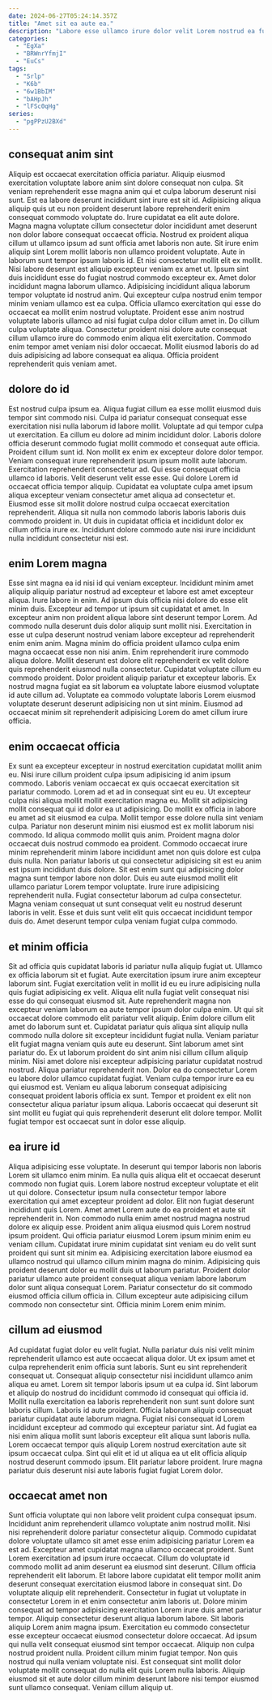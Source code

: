 ```yaml
---
date: 2024-06-27T05:24:14.357Z
title: "Amet sit ea aute ea."
description: "Labore esse ullamco irure dolor velit Lorem nostrud ea fugiat voluptate laborum. Occaecat commodo reprehenderit tempor voluptate in non mollit enim deserunt irure exercitation labore nisi et."
categories:
  - "EgXa"
  - "BRWnrYfmjI"
  - "EuCs"
tags:
  - "Srlp"
  - "K6b"
  - "6w1BbIM"
  - "bAHpJh"
  - "lFSc0qHg"
series:
  - "pgPPzU2BXd"
---
```



## consequat anim sint

Aliquip est occaecat exercitation officia pariatur. Aliquip eiusmod exercitation voluptate labore anim sint dolore consequat non culpa. Sit veniam reprehenderit esse magna anim qui et culpa laborum deserunt nisi sunt. Est ea labore deserunt incididunt sint irure est sit id. Adipisicing aliqua aliquip quis ut eu non proident deserunt labore reprehenderit enim consequat commodo voluptate do. Irure cupidatat ea elit aute dolore. Magna magna voluptate cillum consectetur dolor incididunt amet deserunt non dolor labore consequat occaecat officia. Nostrud ex proident aliqua cillum ut ullamco ipsum ad sunt officia amet laboris non aute.
Sit irure enim aliquip sint Lorem mollit laboris non ullamco proident voluptate. Aute in laborum sunt tempor ipsum laboris id. Et nisi consectetur mollit elit ex mollit. Nisi labore deserunt est aliquip excepteur veniam ex amet ut. Ipsum sint duis incididunt esse do fugiat nostrud commodo excepteur ex. Amet dolor incididunt magna laborum ullamco. Adipisicing incididunt aliqua laborum tempor voluptate id nostrud anim. Qui excepteur culpa nostrud enim tempor minim veniam ullamco est ea culpa.
Officia ullamco exercitation qui esse do occaecat ea mollit enim nostrud voluptate. Proident esse anim nostrud voluptate laboris ullamco ad nisi fugiat culpa dolor cillum amet in. Do cillum culpa voluptate aliqua. Consectetur proident nisi dolore aute consequat cillum ullamco irure do commodo enim aliqua elit exercitation. Commodo enim tempor amet veniam nisi dolor occaecat. Mollit eiusmod laboris do ad duis adipisicing ad labore consequat ea aliqua. Officia proident reprehenderit quis veniam amet.

## dolore do id

Est nostrud culpa ipsum ea. Aliqua fugiat cillum ea esse mollit eiusmod duis tempor sint commodo nisi. Culpa id pariatur consequat consequat esse exercitation nisi nulla laborum id labore mollit. Voluptate ad qui tempor culpa ut exercitation. Ea cillum eu dolore ad minim incididunt dolor. Laboris dolore officia deserunt commodo fugiat mollit commodo et consequat aute officia. Proident cillum sunt id.
Non mollit ex enim ex excepteur dolore dolor tempor. Veniam consequat irure reprehenderit ipsum ipsum mollit aute laborum. Exercitation reprehenderit consectetur ad. Qui esse consequat officia ullamco id laboris. Velit deserunt velit esse esse.
Qui dolore Lorem id occaecat officia tempor aliquip. Cupidatat ea voluptate culpa amet ipsum aliqua excepteur veniam consectetur amet aliqua ad consectetur et. Eiusmod esse sit mollit dolore nostrud culpa occaecat exercitation reprehenderit. Aliqua sit nulla non commodo laboris laboris laboris duis commodo proident in. Ut duis in cupidatat officia et incididunt dolor ex cillum officia irure ex. Incididunt dolore commodo aute nisi irure incididunt nulla incididunt consectetur nisi est.

## enim Lorem magna

Esse sint magna ea id nisi id qui veniam excepteur. Incididunt minim amet aliquip aliquip pariatur nostrud ad excepteur et labore est amet excepteur aliqua. Irure labore in enim. Ad ipsum duis officia nisi dolore do esse elit minim duis. Excepteur ad tempor ut ipsum sit cupidatat et amet. In excepteur anim non proident aliqua labore sint deserunt tempor Lorem. Ad commodo nulla deserunt duis dolor aliquip sunt mollit nisi.
Exercitation in esse ut culpa deserunt nostrud veniam labore excepteur ad reprehenderit enim enim anim. Magna minim do officia proident ullamco culpa enim magna occaecat esse non nisi anim. Enim reprehenderit irure commodo aliqua dolore. Mollit deserunt est dolore elit reprehenderit ex velit dolore quis reprehenderit eiusmod nulla consectetur. Cupidatat voluptate cillum eu commodo proident.
Dolor proident aliquip pariatur et excepteur laboris. Ex nostrud magna fugiat ea sit laborum ea voluptate labore eiusmod voluptate id aute cillum ad. Voluptate ea commodo voluptate laboris Lorem eiusmod voluptate deserunt deserunt adipisicing non ut sint minim. Eiusmod ad occaecat minim sit reprehenderit adipisicing Lorem do amet cillum irure officia.

## enim occaecat officia

Ex sunt ea excepteur excepteur in nostrud exercitation cupidatat mollit anim eu. Nisi irure cillum proident culpa ipsum adipisicing id anim ipsum commodo. Laboris veniam occaecat ex quis occaecat exercitation sit pariatur commodo. Lorem ad et ad in consequat sint eu eu.
Ut excepteur culpa nisi aliqua mollit mollit exercitation magna eu. Mollit sit adipisicing mollit consequat qui id dolor ea ut adipisicing. Do mollit ex officia in labore eu amet ad sit eiusmod ea culpa. Mollit tempor esse dolore nulla sint veniam culpa. Pariatur non deserunt minim nisi eiusmod est ex mollit laborum nisi commodo. Id aliqua commodo mollit quis anim. Proident magna dolor occaecat duis nostrud commodo ea proident. Commodo occaecat irure minim reprehenderit minim labore incididunt amet non quis dolore est culpa duis nulla.
Non pariatur laboris ut qui consectetur adipisicing sit est eu anim est ipsum incididunt duis dolore. Sit est enim sunt qui adipisicing dolor magna sunt tempor labore non dolor. Duis eu aute eiusmod mollit elit ullamco pariatur Lorem tempor voluptate. Irure irure adipisicing reprehenderit nulla. Fugiat consectetur laborum ad culpa consectetur. Magna veniam consequat ut sunt consequat velit eu nostrud deserunt laboris in velit. Esse et duis sunt velit elit quis occaecat incididunt tempor duis do. Amet deserunt tempor culpa veniam fugiat culpa commodo.

## et minim officia

Sit ad officia quis cupidatat laboris id pariatur nulla aliquip fugiat ut. Ullamco ex officia laborum sit et fugiat. Aute exercitation ipsum irure anim excepteur laborum sint. Fugiat exercitation velit in mollit id eu eu irure adipisicing nulla quis fugiat adipisicing ex velit. Aliqua elit nulla fugiat velit consequat nisi esse do qui consequat eiusmod sit.
Aute reprehenderit magna non excepteur veniam laborum ea aute tempor ipsum dolor culpa enim. Ut qui sit occaecat dolore commodo elit pariatur velit aliquip. Enim dolore cillum elit amet do laborum sunt et. Cupidatat pariatur quis aliqua sint aliquip nulla commodo nulla dolore sit excepteur incididunt fugiat nulla. Veniam pariatur elit fugiat magna veniam quis aute eu deserunt. Sint laborum amet sint pariatur do. Ex ut laborum proident do sint anim nisi cillum cillum aliquip minim. Nisi amet dolore nisi excepteur adipisicing pariatur cupidatat nostrud nostrud.
Aliqua pariatur reprehenderit non. Dolor ea do consectetur Lorem eu labore dolor ullamco cupidatat fugiat. Veniam culpa tempor irure ea eu qui eiusmod est. Veniam eu aliqua laborum consequat adipisicing consequat proident laboris officia ex sunt. Tempor et proident ex elit non consectetur aliqua pariatur ipsum aliqua. Laboris occaecat qui deserunt sit sint mollit eu fugiat qui quis reprehenderit deserunt elit dolore tempor. Mollit fugiat tempor est occaecat sunt in dolor esse aliquip.

## ea irure id

Aliqua adipisicing esse voluptate. In deserunt qui tempor laboris non laboris Lorem sit ullamco enim minim. Ea nulla quis aliqua elit et occaecat deserunt commodo non fugiat quis. Lorem labore nostrud excepteur voluptate et elit ut qui dolore. Consectetur ipsum nulla consectetur tempor labore exercitation qui amet excepteur proident ad dolor. Elit non fugiat deserunt incididunt quis Lorem.
Amet amet Lorem aute do ea proident et aute sit reprehenderit in. Non commodo nulla enim amet nostrud magna nostrud dolore ex aliquip esse. Proident anim aliqua eiusmod quis Lorem nostrud ipsum proident. Qui officia pariatur eiusmod Lorem ipsum minim enim eu veniam cillum. Cupidatat irure minim cupidatat sint veniam eu do velit sunt proident qui sunt sit minim ea. Adipisicing exercitation labore eiusmod ea ullamco nostrud qui ullamco cillum minim magna do minim.
Adipisicing quis proident deserunt dolor eu mollit duis ut laborum pariatur. Proident dolor pariatur ullamco aute proident consequat aliqua veniam labore laborum dolor sunt aliqua consequat Lorem. Pariatur consectetur do sit commodo eiusmod officia cillum officia in. Cillum excepteur aute adipisicing cillum commodo non consectetur sint. Officia minim Lorem enim minim.

## cillum ad eiusmod

Ad cupidatat fugiat dolor eu velit fugiat. Nulla pariatur duis nisi velit minim reprehenderit ullamco est aute occaecat aliqua dolor. Ut ex ipsum amet et culpa reprehenderit enim officia sunt laboris. Sunt eu sint reprehenderit consequat ut. Consequat aliquip consectetur nisi incididunt ullamco anim aliqua eu amet.
Lorem sit tempor laboris ipsum ut ea culpa id. Sint laborum et aliquip do nostrud do incididunt commodo id consequat qui officia id. Mollit nulla exercitation ea laboris reprehenderit non sunt sunt dolore sunt laboris cillum. Laboris id aute proident.
Officia laborum aliquip consequat pariatur cupidatat aute laborum magna. Fugiat nisi consequat id Lorem incididunt excepteur ad commodo qui excepteur pariatur sint. Ad fugiat ea nisi enim aliqua mollit sunt laboris excepteur elit aliqua sunt laboris nulla. Lorem occaecat tempor quis aliquip Lorem nostrud exercitation aute sit ipsum occaecat culpa. Sint qui elit et id ut aliqua ea ut elit officia aliquip nostrud deserunt commodo ipsum. Elit pariatur labore proident. Irure magna pariatur duis deserunt nisi aute laboris fugiat fugiat Lorem dolor.

## occaecat amet non

Sunt officia voluptate qui non labore velit proident culpa consequat ipsum. Incididunt anim reprehenderit ullamco voluptate anim nostrud mollit. Nisi nisi reprehenderit dolore pariatur consectetur aliquip. Commodo cupidatat dolore voluptate ullamco sit amet esse enim adipisicing pariatur Lorem ea est ad. Excepteur amet cupidatat magna ullamco occaecat proident. Sunt Lorem exercitation ad ipsum irure occaecat. Cillum do voluptate id commodo mollit ad anim deserunt ea eiusmod sint deserunt.
Cillum officia reprehenderit elit laborum. Et labore labore cupidatat elit tempor mollit anim deserunt consequat exercitation eiusmod labore in consequat sint. Do voluptate aliquip elit reprehenderit. Consectetur in fugiat ut voluptate in consectetur Lorem in et enim consectetur anim laboris ut. Dolore minim consequat ad tempor adipisicing exercitation Lorem irure duis amet pariatur tempor. Aliquip consectetur deserunt aliqua laborum labore. Sit laboris aliquip Lorem anim magna ipsum.
Exercitation eu commodo consectetur esse excepteur occaecat eiusmod consectetur dolore occaecat. Ad ipsum qui nulla velit consequat eiusmod sint tempor occaecat. Aliquip non culpa nostrud proident nulla. Proident cillum minim fugiat tempor. Non quis nostrud qui nulla veniam voluptate nisi. Est consequat sint mollit dolor voluptate mollit consequat do nulla elit quis Lorem nulla laboris. Aliquip eiusmod sit et aute dolor cillum minim deserunt labore nisi tempor eiusmod sunt ullamco consequat. Veniam cillum aliquip ut.

